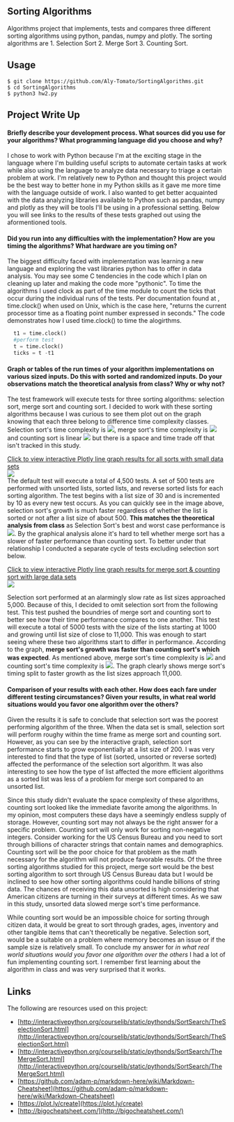 ## Sorting Algorithms
Algorithms project that implements, tests and compares three different sorting algorithms using python, pandas, numpy and plotly.  The sorting algorithms are 1. Selection Sort 2. Merge Sort 3. Counting Sort.

## Usage  
```
$ git clone https://github.com/Aly-Tomato/SortingAlgorithms.git  
$ cd SortingAlgorithms
$ python3 hw2.py  
```
## Project Write Up
#### Briefly describe your development process. What sources did you use for your algorithms? What programming language did you choose and why?  

I chose to work with Python because I'm at the exciting stage in the language where I'm building useful scripts to automate certain tasks at work while also using the language to analyze data necessary to triage a certain problem at work. I'm relatively new to Python and thought this project would be the best way to better hone in my Python skills as it gave me more time with the language outside of work. I also wanted to get better acquainted with the data analyzing libraries available to Python such as pandas, numpy and plotly as they will be tools I'll be using in a professional setting. Below you will see links to the results of these tests graphed out using the aformentioned tools.

#### Did you run into any difficulties with the implementation? How are you timing the algorithms? What hardware are you timing on?  

The biggest difficulty faced with implementation was learning a new language and exploring the vast libraries python has to offer in data analysis. You may see some C tendencies in the code which I plan on cleaning up later and making the code more "pythonic". To time the algorithms I used clock as part of the time module to count the ticks that occur during the individual runs of the tests. Per documentation found at [](https://docs.python.org/2/library/time.html), time.clock() when used on Unix, which is the case here, "returns the current processor time as a floating point number expressed in seconds." The code demonstrates how I used time.clock() to time the alogirthms.

```python
  t1 = time.clock()
  #perform test
  t = time.clock()
  ticks = t -t1
```


#### Graph or tables of the run times of your algorithm implementations on various sized inputs. Do this with sorted and randomized inputs. Do your observations match the theoretical analysis from class? Why or why not?

 The test framework will execute tests for three sorting algorithms: selection sort, merge sort and counting sort. 
I decided to work with these sorting algorithms because I was curious to see them plot out on the graph knowing that each three belong to difference time complexity classes. Selection sort's time complexity is <img src="https://latex.codecogs.com/gif.latex?O(n^2)" />, merge sort's time complexity is <img src="https://latex.codecogs.com/gif.latex?O(nlog(n))" /> and counting sort is linear <img src="https://latex.codecogs.com/gif.latex?O(n)" /> but there is a space and time trade off that isn't tracked in this study.


[Click to view interactive Plotly line graph results for all sorts with small data sets](https://htmlpreview.github.io/?https://github.com/Aly-Tomato/SortingAlgorithms/blob/master/Graph_4500.html "Default test results link")   
[![](https://github.com/Aly-Tomato/SortingAlgorithms/blob/master/default_test.JPG)](https://htmlpreview.github.io/?https://github.com/Aly-Tomato/SortingAlgorithms/blob/master/Graph_4500.htm "Default test results image link")  
 The default test will execute a total of 4,500 tests. A set of 500 tests are performed with unsorted lists, sorted lists, and reverse sorted lists for each sorting algorithm. The test begins with a list size of 30 and is incremented by 10 as every new test occurs. As you can quickly see in the image above, selection sort's growth is much faster regardless of whether the list is sorted or not after a list size of about 500. **This matches the theoretical analysis from class** as Selection Sort's best and worst case performance is <img src="https://latex.codecogs.com/gif.latex?O(n^2)" />. By the graphical analysis alone it's hard to tell whether merge sort has a slower of faster performance than counting sort. To better under that relationship I conducted a separate cycle of tests excluding selection sort below.  

[Click to view interactive Plotly line graph results for merge sort & counting sort with large data sets](https://htmlpreview.github.io/?https://github.com/Aly-Tomato/SortingAlgorithms/blob/master/Merge%20%26%20Count%20Sort%20Large%20Set.html "Large test results link")    
[![](https://github.com/Aly-Tomato/SortingAlgorithms/blob/master/large_test.JPG)](https://htmlpreview.github.io/?https://github.com/Aly-Tomato/SortingAlgorithms/blob/master/Merge%20%26%20Count%20Sort%20Large%20Set.html "Large test results imagelink")

 Selection sort performed at an alarmingly slow rate as list sizes approached 5,000. Because of this, I decided to omit selection sort from the following test. This test pushed the boundries of merge sort and counting sort to better see how their time performance compares to one another. This test will execute a total of 5000 tests with the size of the lists starting at 1000 and growing until list size of close to 11,000. This was enough to start seeing where these two algorithms start to differ in performance. According to the graph, **merge sort's growth was faster than counting sort's which was expected**. As mentioned above, merge sort's time complexity is <img src="https://latex.codecogs.com/gif.latex?O(nlog(n))" /> and counting sort's time complexity is <img src="https://latex.codecogs.com/gif.latex?O(n)" />. The graph clearly shows merge sort's timing split to faster growth as the list sizes approach 11,000. 

#### Comparison of your results with each other. How does each fare under different testing circumstances? Given your results, in what real world situations would you favor one algorithm over the others?
 Given the results it is safe to conclude that selection sort was the poorest performing algorithm of the three. When the data set is small, selection sort will perform roughy within the time frame as merge sort and counting sort. However, as you can see by the interactive graph, selection sort performance starts to grow exponentially at a list size of 200. I was very interested to find that the type of list (sorted, unsorted or reverse sorted) affected the performance of the selection sort algorithm. It was also interesting to see how the type of list affected the more efficient algorithms as a sorted list was less of a problem for merge sort compared to an unsorted list.  
 
Since this study didn't evaluate the space complexity of these algorithms, counting sort looked like the immediate favorite among the algorithms. In my opinion, most computers these days have a seemingly endless supply of storage. However, counting sort may not always be the right answer for a specific problem. Counting sort will only work for sorting non-negative integers. Consider working for the US Census Bureau and you need to sort through billions of character strings that contain names and demographics. Counting sort will be the poor choice for that problem as the math necessary for the algorithm will not produce favorable results. Of the three sorting algorithms studied for this project, merge sort would be the best sorting algorithm to sort through US Census Bureau data but I would be inclined to see how other sorting algorithms could handle billions of string data. The chances of receiving this data unsorted is high considering that American citizens are turning in their surveys at different times. As we saw in this study, unsorted data slowed merge sort's time performance.   

While counting sort would be an impossible choice for sorting through citizen data, it would be great to sort through grades, ages, inventory and other tangible items that can't theoretically be negative. Selection sort, would be a suitable on a problem where memory becomes an issue or if the sample size is relatively small. To conclude my answer for _in what real world situations would you favor one algorithm over the others_ I had a lot of fun implementing counting sort. I remember first learning about the algorithm in class and was very surprised that it works. 

## Links

The following are resources used on this project:
* [http://interactivepython.org/courselib/static/pythonds/SortSearch/TheSelectionSort.html](http://interactivepython.org/courselib/static/pythonds/SortSearch/TheSelectionSort.html)
* [http://interactivepython.org/courselib/static/pythonds/SortSearch/TheMergeSort.html](http://interactivepython.org/courselib/static/pythonds/SortSearch/TheMergeSort.html)
* [https://github.com/adam-p/markdown-here/wiki/Markdown-Cheatsheet](https://github.com/adam-p/markdown-here/wiki/Markdown-Cheatsheet)
* [https://plot.ly/create](https://plot.ly/create)
* [http://bigocheatsheet.com/](http://bigocheatsheet.com/)

